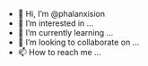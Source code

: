 - 👋 Hi, I’m @phalanxision
- 👀 I’m interested in ...
- 🌱 I’m currently learning ...
- 💞️ I’m looking to collaborate on ...
- 📫 How to reach me ...

<!---
phalanxision/phalanxision is a ✨ special ✨ repository because its `README.md` (this file) appears on your GitHub profile.
You can click the Preview link to take a look at your changes.
--->

